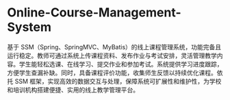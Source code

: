 # Online-Course-Management-System
基于 SSM（Spring、SpringMVC、MyBatis）的线上课程管理系统，功能完备且运行稳定。教师可通过系统上传课程资料、发布作业与考试安排，灵活管理教学内容。学生能轻松选课、在线学习、提交作业和参加考试。系统提供学习进度跟踪，方便学生查漏补缺。同时，具备课程评价功能，收集师生反馈以持续优化课程。依托 SSM 框架，实现高效的数据交互与处理，保障系统可扩展性和维护性，为学校和培训机构搭建便捷、实用的线上教学管理平台。 
